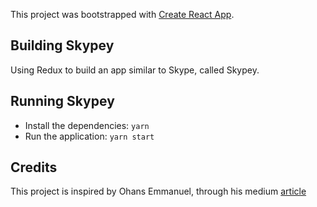 This project was bootstrapped with [Create React App](https://github.com/facebook/create-react-app).

## Building Skypey
Using Redux to build an app similar to Skype, called Skypey.

## Running Skypey
- Install the dependencies: `yarn`
- Run the application: `yarn start`

## Credits
This project is inspired by Ohans Emmanuel, through his medium [article](https://medium.freecodecamp.org/understanding-redux-the-worlds-easiest-guide-to-beginning-redux-c695f45546f6) 
